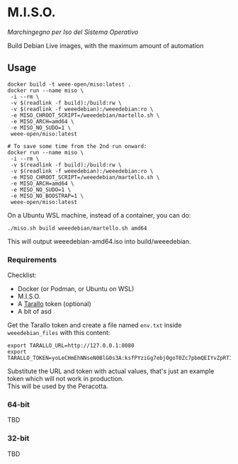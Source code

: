 # M.I.S.O.

*Marchingegno per Iso del Sistema Operativo*

Build Debian Live images, with the maximum amount of automation

## Usage

```shell
docker build -t weee-open/miso:latest .
docker run --name miso \
 -i --rm \
 -v $(readlink -f build):/build:rw \
 -v $(readlink -f weeedebian):/weeedebian:ro \
 -e MISO_CHROOT_SCRIPT=/weeedebian/martello.sh \
 -e MISO_ARCH=amd64 \
 -e MISO_NO_SUDO=1 \
 weee-open/miso:latest

# To save some time from the 2nd run onward:
docker run --name miso \
 -i --rm \
 -v $(readlink -f build):/build:rw \
 -v $(readlink -f weeedebian):/weeedebian:ro \
 -e MISO_CHROOT_SCRIPT=/weeedebian/martello.sh \
 -e MISO_ARCH=amd64 \
 -e MISO_NO_SUDO=1 \
 -e MISO_NO_BOOSTRAP=1 \
 weee-open/miso:latest
```

On a Ubuntu WSL machine, instead of a container, you can do:

```shell
./miso.sh build weeedebian/martello.sh amd64
```

This will output weeedebian-amd64.iso into build/weeedebian.

### Requirements

Checklist:

* Docker (or Podman, or Ubuntu on WSL)
* M.I.S.O.
* A [Tarallo](https://github.com/WEEE-Open/tarallo) token (optional)
* A bit of asd

Get the Tarallo token and create a file named `env.txt` inside `weeedebian_files` with this content:

```text
export TARALLO_URL=http://127.0.0.1:8080
export TARALLO_TOKEN=yoLeCHmEhNNseN0BlG0s3A:ksfPYziGg7ebj0goT0Zc7pbmQEIYvZpRTIkwuscAM_k
```

Substitute the URL and token with actual values, that's just an example token which will not work in production.  
This will be used by the Peracotta.

### 64-bit

TBD

### 32-bit

TBD
